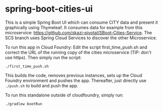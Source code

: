 # spring-boot-cities-ui
This is a simple Spring Boot UI which can consume CITY data and present it graphically using Thymeleaf. It consumes data for example from this microservice: https://github.com/skazi-pivotal/SBoot-Cities-Service. The SCS branch uses Spring Cloud Services to discover the other Microservice.

To run this app in Cloud Foundry:
Edit the script first_time_push.sh and correct the URL of the running copy of the cities microservice (TIP: don't use https). Then simply run the script:

``` ./first_time_push.sh ```

This builds the code, removes previous instances, sets up the Cloud Foundry environment and pushes the app. Thereafter, just directly use ``` ./push.sh ``` to build and push the app.

To run this standalone outside of cloudfoundry, simply run:

``` ./gradlew bootRun ```
